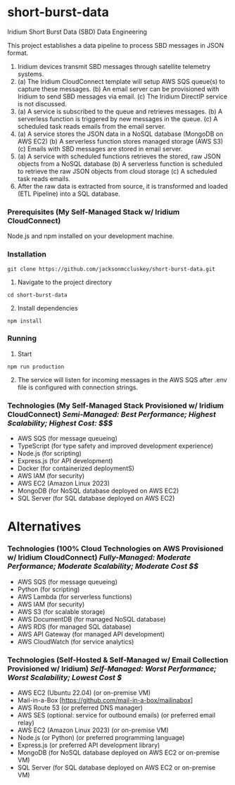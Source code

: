 # short-burst-data
Iridium Short Burst Data (SBD) Data Engineering

This project establishes a data pipeline to process SBD messages in JSON format.

1. Iridium devices transmit SBD messages through satellite telemetry systems.
2. (a) The Iridium CloudConnect template will setup AWS SQS queue(s) to capture these messages. (b) An email server can be provisioned with Iridium to send SBD messages via email. (c) The Iridium DirectIP service is not discussed.
3. (a) A service is subscribed to the queue and retrieves messages. (b) A serverless function is triggered by new messages in the queue. (c) A scheduled task reads emails from the email server.
4. (a) A service stores the JSON data in a NoSQL database (MongoDB on AWS EC2) (b) A serverless function stores managed storage (AWS S3) (c) Emails with SBD messages are stored in email server.
5. (a) A service with scheduled functions retrieves the stored, raw JSON objects from a NoSQL database (b) A serverless function is scheduled to retrieve the raw JSON objects from cloud storage (c) A scheduled task reads emails.
6. After the raw data is extracted from source, it is transformed and loaded (ETL Pipeline) into a SQL database.

### Prerequisites (My Self-Managed Stack w/ Iridium CloudConnect)
Node.js and npm installed on your development machine.

### Installation
```git clone https://github.com/jacksonmccluskey/short-burst-data.git```

1. Navigate to the project directory
   
```cd short-burst-data```

2. Install dependencies
   
```npm install```

### Running

1. Start

```npm run production```

2. The service will listen for incoming messages in the AWS SQS after .env file is configured with connection strings.

### Technologies (My Self-Managed Stack Provisioned w/ Iridium CloudConnect) *Semi-Managed: Best Performance; Highest Scalability; Highest Cost: $$$*

- AWS SQS (for message queueing)
- TypeScript (for type safety and improved development experience)
- Node.js (for scripting)
- Express.js (for API development)
- Docker (for containerized deploymentS)
- AWS IAM (for security)
- AWS EC2 (Amazon Linux 2023)
- MongoDB (for NoSQL database deployed on AWS EC2)
- SQL Server (for SQL database deployed on AWS EC2)

# Alternatives

### Technologies (100% Cloud Technologies on AWS Provisioned w/ Iridium CloudConnect) *Fully-Managed: Moderate Performance; Moderate Scalability; Moderate Cost $$*

- AWS SQS (for message queueing)
- Python (for scripting)
- AWS Lambda (for serverless functions)
- AWS IAM (for security)
- AWS S3 (for scalable storage)
- AWS DocumentDB (for managed NoSQL database)
- AWS RDS (for managed SQL database)
- AWS API Gateway (for managed API development)
- AWS CloudWatch (for service analytics)

### Technologies (Self-Hosted & Self-Managed w/ Email Collection Provisioned w/ Iridium) *Self-Managed: Worst Performance; Worst Scalability; Lowest Cost $*

- AWS EC2 (Ubuntu 22.04) (or on-premise VM)
- Mail-in-a-Box [https://github.com/mail-in-a-box/mailinabox]
- AWS Route 53 (or preferred DNS manager)
- AWS SES (optional: service for outbound emails) (or preferred email relay)
- AWS EC2 (Amazon Linux 2023) (or on-premise VM)
- Node.js (or Python) (or preferred programming language)
- Express.js (or preferred API development library)
- MongoDB (for NoSQL database deployed on AWS EC2 or on-premise VM)
- SQL Server (for SQL database deployed on AWS EC2 or on-premise VM)
